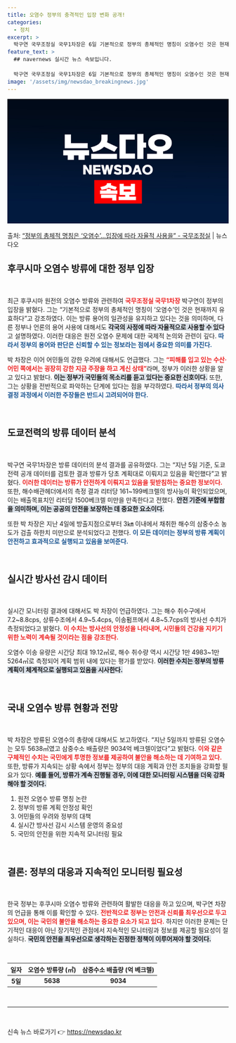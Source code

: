 ```yaml
---
title: 오염수 정부의 충격적인 입장 변화 공개!
categories:
  - 정치
excerpt: >
  박구연 국무조정실 국무1차장은 6일 기본적으로 정부의 총체적인 명칭이 오염수인 것은 현재까지 유효하다고 말했…
feature_text: >
  ## navernews 실시간 뉴스 속보입니다.

  박구연 국무조정실 국무1차장은 6일 기본적으로 정부의 총체적인 명칭이 오염수인 것은 현재까지 유효하다고 말했…
image: '/assets/img/newsdao_breakingnews.jpg'
---
```


![뉴스다오 속보](/assets/img/newsdao_breakingnews.jpg)

<p>출처: <a href="https://newsdao.kr/1838" rel="dofollow">“정부의 총체적 명칭은 ‘오염수’…입장에 따라 자율적 사용을”  - 국무조정실</a> | 뉴스다오</p>

<h2 data-ke-size="size26">후쿠시마 오염수 방류에 대한 정부 입장</h2>

<p data-ke-size="size16">&nbsp;</p>

최근 후쿠시마 원전의 오염수 방류와 관련하여 <b><span style="color: #ee2323;">국무조정실 국무1차장</span></b> 박구연이 정부의 입장을 밝혔다. 그는 “기본적으로 정부의 총체적인 명칭이 ‘오염수’인 것은 현재까지 유효하다”고 강조하였다. 이는 방류 용어의 일관성을 유지하고 있다는 것을 의미하며, 다른 정부나 언론의 용어 사용에 대해서도 <b><span style="background-color: #21538527;">각국의 사정에 따라 자율적으로 사용할 수 있다</span></b>고 설명하였다. 이러한 대응은 원전 오염수 문제에 대한 국제적 논의와 관련이 깊다. <b><span style="color: #1a5490;">따라서 정부의 용어와 판단은 신뢰할 수 있는 정보라는 점에서 중요한 의미를 가진다.</span></b>

박 차장은 이어 어민들의 강한 우려에 대해서도 언급했다. 그는 <b><span style="color: #ee2323;">“피해를 입고 있는 수산·어민 쪽에서는 굉장히 강한 지금 주장을 하고 계신 상태”</span></b>라며, 정부가 이러한 상황을 알고 있다고 밝혔다. <b><span style="background-color: #21538527;">이는 정부가 국민들의 목소리를 듣고 있다는 중요한 신호이다.</span></b> 또한, 그는 상황을 전반적으로 파악하는 단계에 있다는 점을 부각하였다. <b><span style="color: #1a5490;">따라서 정부의 의사결정 과정에서 이러한 주장들은 반드시 고려되어야 한다.</span></b>

<p data-ke-size="size16">&nbsp;</p>

<h2 data-ke-size="size26">도쿄전력의 방류 데이터 분석</h2>

<p data-ke-size="size16">&nbsp;</p>

박구연 국무1차장은 방류 데이터의 분석 결과를 공유하였다. 그는 “지난 5일 기준, 도쿄전력 공개 데이터를 검토한 결과 방류가 당초 계획대로 이뤄지고 있음을 확인했다”고 밝혔다. <b><span style="color: #ee2323;">이러한 데이터는 방류가 안전하게 이뤄지고 있음을 뒷받침하는 중요한 정보이다.</span></b> 또한, 해수배관헤더에서의 측정 결과 리터당 161~199베크렐의 방사능이 확인되었으며, 이는 배출목표치인 리터당 1500베크렐 미만을 만족한다고 전했다. <b><span style="background-color: #21538527;">안전 기준에 부합함을 의미하며, 이는 공공의 안전을 보장하는 데 중요한 요소이다.</span></b> 

또한 박 차장은 지난 4일에 방출지점으로부터 3㎞ 이내에서 채취한 해수의 삼중수소 농도가 검출 하한치 미만으로 분석되었다고 전했다. <b><span style="color: #1a5490;">이 모든 데이터는 정부의 방류 계획이 안전하고 효과적으로 실행되고 있음을 보여준다.</span></b>

<p data-ke-size="size16">&nbsp;</p>

<h2 data-ke-size="size26">실시간 방사선 감시 데이터</h2>

<p data-ke-size="size16">&nbsp;</p>

실시간 모니터링 결과에 대해서도 박 차장이 언급하였다. 그는 해수 취수구에서 7.2~8.8cps, 상류수조에서 4.9~5.4cps, 이송펌프에서 4.8~5.7cps의 방사선 수치가 측정되었다고 밝혔다. <b><span style="color: #ee2323;">이 수치는 방사선의 안정성을 나타내며, 시민들의 건강을 지키기 위한 노력이 계속될 것이라는 점을 강조한다.</span></b> 

오염수 이송 유량은 시간당 최대 19.12㎥로, 해수 취수량 역시 시간당 1만 4983~1만 5264㎥로 측정되어 계획 범위 내에 있다는 평가를 받았다. <b><span style="background-color: #21538527;">이러한 수치는 정부의 방류 계획이 체계적으로 실행되고 있음을 시사한다.</span></b> 

<p data-ke-size="size16">&nbsp;</p>

<h2 data-ke-size="size26">국내 오염수 방류 현황과 전망</h2>

<p data-ke-size="size16">&nbsp;</p>

박 차장은 방류된 오염수의 총량에 대해서도 보고하였다. “지난 5일까지 방류된 오염수는 모두 5638㎥였고 삼중수소 배출량은 9034억 베크렐이었다”고 밝혔다. <b><span style="color: #ee2323;">이와 같은 구체적인 수치는 국민에게 투명한 정보를 제공하여 불안을 해소하는 데 기여하고 있다.</span></b> 또한, 방류가 지속되는 상황 속에서 정부는 정부의 대응 계획과 안전 조치들을 강화할 필요가 있다. <b><span style="background-color: #21538527;">예를 들어, 방류가 계속 진행될 경우, 이에 대한 모니터링 시스템을 더욱 강화해야 할 것이다.</span></b>

<ol>
  <li>원전 오염수 방류 명칭 논란</li>
  <li>정부의 방류 계획 안정성 확인</li>
  <li>어민들의 우려와 정부의 대책</li>
  <li>실시간 방사선 감시 시스템 운영의 중요성</li>
  <li>국민의 안전을 위한 지속적 모니터링 필요</li>
</ol>

<p data-ke-size="size16">&nbsp;</p>

<h2 data-ke-size="size26">결론: 정부의 대응과 지속적인 모니터링 필요성</h2>

<p data-ke-size="size16">&nbsp;</p>

한국 정부는 후쿠시마 오염수 방류와 관련하여 활발한 대응을 하고 있으며, 박구연 차장의 언급을 통해 이를 확인할 수 있다. <b><span style="color: #ee2323;">전반적으로 정부는 안전과 신뢰를 최우선으로 두고 있으며, 이는 국민의 불안을 해소하는 중요한 요소가 되고 있다.</span></b> 하지만 이러한 문제는 단기적인 대응이 아닌 장기적인 관점에서 지속적인 모니터링과 정보를 제공할 필요성이 절실하다. <b><span style="background-color: #21538527;">국민의 안전을 최우선으로 생각하는 진정한 정책이 이루어져야 할 것이다.</span></b> 

<p data-ke-size="size16">&nbsp;</p>

<table>
  <thead>
    <tr>
      <th><b>일자</b></th>
      <th><b>오염수 방류량 (㎥)</b></th>
      <th><b>삼중수소 배출량 (억 베크렐)</b></th>
    </tr>
  </thead>
  <tbody>
    <tr>
      <td style="text-align: center; height: 17px;"><b>5일</b></td>
      <td style="text-align: center; height: 17px;"><b>5638</b></td>
      <td style="text-align: center; height: 17px;"><b>9034</b></td>
    </tr>
  </tbody>
</table>

<p data-ke-size="size16">&nbsp;</p>

<hr>

<p data-ke-size="size16">&nbsp;</p> 

신속 뉴스 바로가기 👉 <a href="https://newsdao.kr" rel="dofollow">https://newsdao.kr</a>


